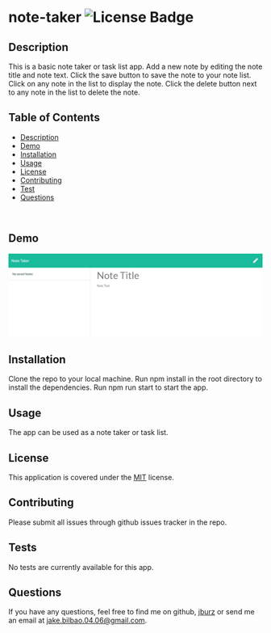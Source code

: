 # note-taker   ![License Badge](https://img.shields.io/badge/License-MIT-blue)
## Description  
This is a basic note taker or task list app.  Add a new note by editing the note title and note text.  Click the save button to save the note to your note list.  Click on any note in the list to display the note.  Click the delete button next to any note in the list to delete the note.
<br>

## Table of Contents
  * [Description](#Description)
  * [Demo](#Demo)
  * [Installation](#Installation)
  * [Usage](#Usage)
  * [License](#License)
  * [Contributing](#Contributing)
  * [Test](#Tests)
  * [Questions](#Questions)
<br>

## Demo
![demo.gif](./public/assets/images/demo.gif)

## Installation
Clone the repo to your local machine.  Run npm install in the root directory to install the dependencies.  Run npm run start to start the app.
<br>

## Usage
The app can be used as a note taker or task list.
<br>

## License
This application is covered under the [MIT](https://www.opensource.org/licenses) license.
<br>

## Contributing
Please submit all issues through github issues tracker in the repo.
<br>

## Tests
No tests are currently available for this app.
<br>

## Questions
If you have any questions, feel free to find me on github, [jburz](https://www.github.com/jburz) or send me an email at jake.bilbao.04.06@gmail.com.
  